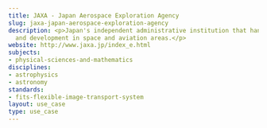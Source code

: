 ```yaml
---
title: JAXA - Japan Aerospace Exploration Agency
slug: jaxa-japan-aerospace-exploration-agency
description: <p>Japan's independent administrative institution that handles research
  and development in space and aviation areas.</p>
website: http://www.jaxa.jp/index_e.html
subjects:
- physical-sciences-and-mathematics
disciplines:
- astrophysics
- astronomy
standards:
- fits-flexible-image-transport-system
layout: use_case
type: use_case
---
```



